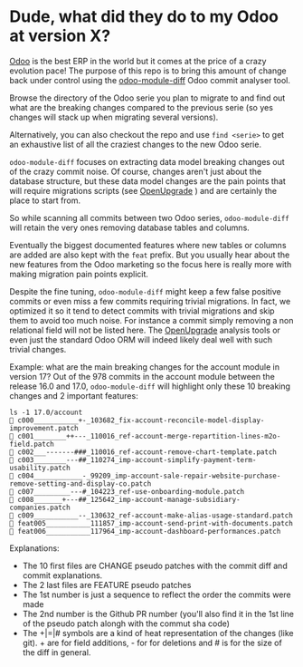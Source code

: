 # Dude, what did they do to my Odoo at version X?

[Odoo](https://odoo.com) is the best ERP in the world but it comes at the price of a crazy evolution pace!
The purpose of this repo is to bring this amount of change back under control using the
[odoo-module-diff](https://github.com/akretion/odoo-module-diff) Odoo commit analyser tool.

Browse the directory of the Odoo serie you plan to migrate to and find out what are the breaking changes
compared to the previous serie (so yes changes will stack up when migrating several versions).

Alternatively, you can also checkout the repo and use `find <serie>` to get an exhaustive list
of all the craziest changes to the new Odoo serie.

`odoo-module-diff` focuses on extracting data model breaking changes out of the crazy commit noise.
Of course, changes aren't just about the database structure, but these data model changes are the pain points
that will require migrations scripts (see [OpenUpgrade](https://github.com/OCA/OpenUpgrade) ) and
are certainly the place to start from.

So while scanning all commits between two Odoo series, `odoo-module-diff` will retain the very ones
removing database tables and columns.

Eventually the biggest documented features where new tables or columns are added are also kept with the
`feat` prefix. But you usually hear about the new features from the Odoo marketing so the focus here
is really more with making migration pain points explicit.

Despite the fine tuning, `odoo-module-diff` might keep a few false positive commits or even miss a few
commits requiring trivial migrations. In fact, we optimized it so it tend to detect commits with trivial
migrations and skip them to avoid too much noise. For instance a commit simply removing a non relational
field will not be listed here. The [OpenUpgrade](https://github.com/OCA/OpenUpgrade) analysis tools or
even just the standard Odoo ORM will indeed likely deal well with such trivial changes.

Example: what are the main breaking changes for the account module in version 17? Out of the 978 commits 
in the account module between the release 16.0 and 17.0, `odoo-module-diff` will highlight only
these 10 breaking changes and 2 important features:

```text
ls -1 17.0/account
 c000___________+-_103682_fix-account-reconcile-model-display-improvement.patch
 c001________++---_110016_ref-account-merge-repartition-lines-m2o-field.patch
 c002___-------###_110016_ref-account-remove-chart-template.patch
 c003________---##_110274_imp-account-simplify-payment-term-usability.patch
 c004____________-_99209_imp-account-sale-repair-website-purchase-remove-setting-and-display-co.patch
 c007_________---#_104223_ref-use-onboarding-module.patch
 c008_______+---##_125642_imp-account-manage-subsidiary-companies.patch
 c009___________--_130632_ref-account-make-alias-usage-standard.patch
 feat005___________111857_imp-account-send-print-with-documents.patch
 feat006___________117964_imp-account-dashboard-performances.patch
```

Explanations:

-  The 10 first files are CHANGE pseudo patches with the commit diff and commit explanations.
-  The 2 last files are FEATURE pseudo patches
-  The 1st number is just a sequence to reflect the order the commits were made
-  The 2nd number is the Github PR number (you'll also find it in the 1st line of the pseudo patch alongh with the commut sha code)
-  The +|=|# symbols are a kind of heat representation of the changes (like git). + are for field additions, - for for deletions and # is for the size of the diff in general.
